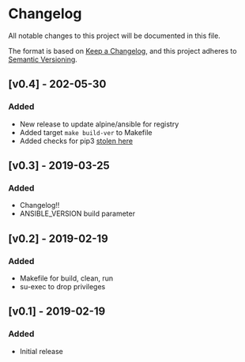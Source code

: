 # Changelog
All notable changes to this project will be documented in this file.

The format is based on [Keep a Changelog](https://keepachangelog.com/en/1.0.0/),
and this project adheres to [Semantic Versioning](https://semver.org/spec/v2.0.0.html).



## [v0.4] - 202-05-30
### Added
- New release to update alpine/ansible for registry
- Added target `make build-ver` to Makefile
- Added checks for pip3 [stolen here](https://github.com/Docker-Hub-frolvlad/docker-alpine-python3/blob/master/Dockerfile)

## [v0.3] - 2019-03-25
### Added
- Changelog!!
- ANSIBLE_VERSION build parameter

## [v0.2] - 2019-02-19
### Added
- Makefile for build, clean, run
- su-exec to drop privileges

## [v0.1] - 2019-02-19
### Added
- Initial release